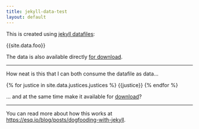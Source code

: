 ```yaml
---
title: jekyll-data-test
layout: default
---
```


This is created using [jekyll datafiles](http://jekyllrb.com/docs/datafiles/):

{{site.data.foo}}

The data is also available directly [for download]({{site.baseurl}}/data/foo.yml).

---

How neat is this that I can both consume the datafile as data...

{% for justice in site.data.justices.justices %}
	{{justice}}
{% endfor %}

... and at the same time make it available for [download]({{site.baseurl}}/data/justices.json)?

---

You can read more about how this works at <https://esq.io/blog/posts/dogfooding-with-jekyll>.


